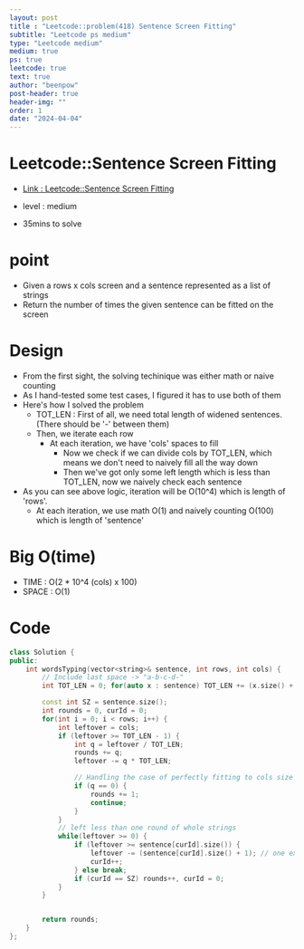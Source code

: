 ```yaml
---
layout: post
title : "Leetcode::problem(418) Sentence Screen Fitting"
subtitle: "Leetcode ps medium"
type: "Leetcode medium"
medium: true
ps: true
leetcode: true
text: true
author: "beenpow"
post-header: true
header-img: ""
order: 1
date: "2024-04-04"
---
```


# Leetcode::Sentence Screen Fitting
- [Link : Leetcode::Sentence Screen Fitting](https://leetcode.com/problems/sentence-screen-fitting/)

- level : medium
- 35mins to solve

# point
- Given a rows x cols screen and a sentence represented as a list of strings
- Return the number of times the given sentence can be fitted on the screen

# Design
- From the first sight, the solving techinique was either math or naive counting
- As I hand-tested some test cases, I figured it has to use both of them
- Here's how I solved the problem
  - TOT_LEN : First of all, we need total length of widened sentences. (There should be '-' between them)
  - Then, we iterate each row
	  - At each iteration, we have 'cols' spaces to fill
		- Now we check if we can divide cols by TOT_LEN, which means we don't need to naively fill all the way down
		- Then we've got only some left length which is less than TOT_LEN, now we naively check each sentence
- As you can see above logic, iteration will be O(10^4) which is length of 'rows'.
  - At each iteration, we use math O(1) and naively counting O(100) which is length of 'sentence'

# Big O(time)
- TIME : O(2 * 10^4 (cols) x 100)
- SPACE : O(1)

# Code

```cpp
class Solution {
public:
    int wordsTyping(vector<string>& sentence, int rows, int cols) {
        // Include last space -> "a-b-c-d-"
        int TOT_LEN = 0; for(auto x : sentence) TOT_LEN += (x.size() + 1);

        const int SZ = sentence.size();
        int rounds = 0, curId = 0;
        for(int i = 0; i < rows; i++) {
            int leftover = cols;
            if (leftover >= TOT_LEN - 1) {
                int q = leftover / TOT_LEN;
                rounds += q;
                leftover -= q * TOT_LEN;

                // Handling the case of perfectly fitting to cols size
                if (q == 0) {
                    rounds += 1;
                    continue;
                }
            }
            // left less than one round of whole strings
            while(leftover >= 0) {
                if (leftover >= sentence[curId].size()) {
                    leftover -= (sentence[curId].size() + 1); // one extra dash
                    curId++;
                } else break;
                if (curId == SZ) rounds++, curId = 0;
            }
        }


        return rounds;
    }
};
```
